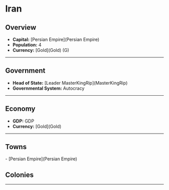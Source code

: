 # <!--NAME-->Iran<!--NAME-->

## Overview

- **Capital:** [<!--CAPITAL-->Persian Empire<!--CAPITAL-->](<!--CAPITAL-->Persian Empire<!--CAPITAL-->)
- **Population:** <!--POPULATION-->4<!--POPULATION-->
- **Currency:** [<!--CURRENCY-->Gold<!--CURRENCY-->](<!--CURRENCY-->Gold<!--CURRENCY-->) (<!--CURRENCY_ABV-->G<!--CURRENCY_ABV-->)

---

## Government

- **Head of State:** [<!--LEADER_TITLE-->Leader MasterKingRip<!--LEADER_TITLE-->](<!--LEADER-->MasterKingRip<!--LEADER-->)
- **Governmental System:** <!--GOVERNMENT-->Autocracy<!--GOVERNMENT-->

---

## Economy

- **GDP:** <!--GDP-->GDP<!--GDP-->
- **Currency:** [<!--CURRENCY-->Gold<!--CURRENCY-->](<!--CURRENCY-->Gold<!--CURRENCY-->)

---

## Towns

<!--TOWNS-->- [Persian Empire](Persian Empire)<!--TOWNS-->

## Colonies

<!--COLONIES--><!--COLONIES-->

---
